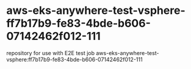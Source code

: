 # aws-eks-anywhere-test-vsphere-ff7b17b9-fe83-4bde-b606-07142462f012-111
repository for use with E2E test job aws-eks-anywhere-test-vsphere:ff7b17b9-fe83-4bde-b606-07142462f012-111
